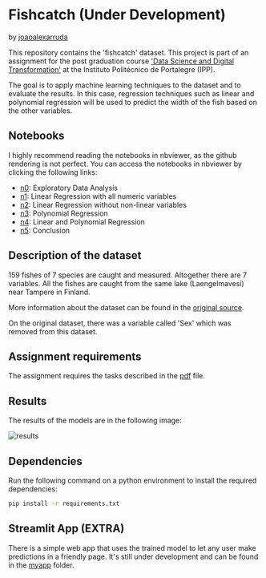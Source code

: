 # Fishcatch (Under Development)

by [joaoalexarruda](https://github.com/joaoalexarruda)

This repository contains the 'fishcatch' dataset. This project is part of an assignment for the post graduation course ['Data Science and Digital Transformation'](https://www.ipportalegre.pt/pt/oferta-formativa/pos-graduacao-data-science-and-digital-transformation) at the Instituto Politécnico de Portalegre (IPP).

The goal is to apply machine learning techniques to the dataset and to evaluate the results. In this case, regression techniques such as linear and polynomial regression will be used to predict the width of the fish based on the other variables.

## Notebooks

I highly recommend reading the notebooks in nbviewer, as the github rendering is not perfect. You can access the notebooks in nbviewer by clicking the following links:

- [n0](https://nbviewer.jupyter.org/github/joaoalexarruda/fishcatch/blob/main/notebooks/n0_exploratory_analysis.ipynb): Exploratory Data Analysis
- [n1](https://nbviewer.jupyter.org/github/joaoalexarruda/fishcatch/blob/main/notebooks/n1_linear_regression_1.ipynb): Linear Regression with all numeric variables
- [n2](https://nbviewer.jupyter.org/github/joaoalexarruda/fishcatch/blob/main/notebooks/n2_linear_regression_2.ipynb): Linear Regression without non-linear variables
- [n3](https://nbviewer.jupyter.org/github/joaoalexarruda/fishcatch/blob/main/notebooks/n3_polynomial_regression.ipynb): Polynomial Regression
- [n4](https://nbviewer.jupyter.org/github/joaoalexarruda/fishcatch/blob/main/notebooks/n4_linear_and_polynomial_regression.ipynb): Linear and Polynomial Regression
- [n5](https://nbviewer.jupyter.org/github/joaoalexarruda/fishcatch/blob/main/notebooks/n5_comparison_conclusion.ipynb): Conclusion

## Description of the dataset

159 fishes of 7 species are caught and measured. Altogether there are 7 variables.  All the fishes are caught from the same lake (Laengelmavesi) near Tampere in Finland.

More information about the dataset can be found in the [original source](https://jse.amstat.org/datasets/fishcatch.txt).

On the original dataset, there was a variable called 'Sex' which was removed from this dataset.

## Assignment requirements

The assignment requires the tasks described in the [pdf](./task-description/ADAA_23.24_TrabalhoPrático.pdf) file.

## Results

The results of the models are in the following image:

![results](https://imgur.com/28IoFZE.png)

## Dependencies

Run the following command on a python environment to install the required dependencies:

```bash
pip install -r requirements.txt
```

## Streamlit App (EXTRA)

There is a simple web app that uses the trained model to let any user make predictions in a friendly page. It's still under development and can be found in the [myapp](./myapp) folder.
